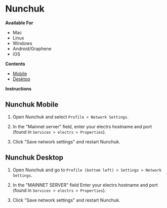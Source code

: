 # Nunchuk

**Available For**

- Mac
- Linux
- Windows
- Android/Graphene
- iOS

**Contents**

- [Mobile](#nunchuk-mobile)
- [Desktop](#nunchuk-desktop)

**Instructions**

## Nunchuk Mobile

1. Open Nunchuk and select `Profile > Network Settings`.

1. In the "Mainnet server" field, enter your electrs hostname and port (found in `Services > electrs > Properties`).

1. Click "Save network settings" and restart Nunchuk.

## Nunchuk Desktop

1. Open Nunchuk and go to `Profile (bottom left) > Settings > Network Settings`.

1. In the "MAINNET SERVER" field Enter your electrs hostname and port (found in `Services > electrs > Properties`).

1. Click "Save network settings" and restart Nunchuk.